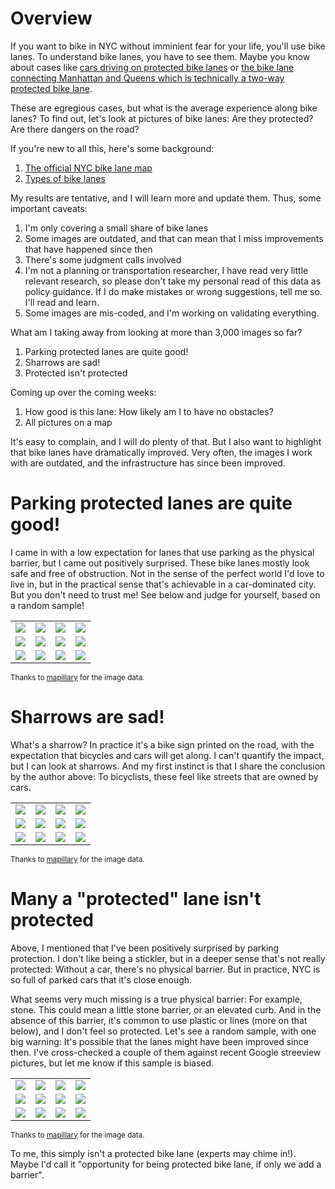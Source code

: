 # Overview

If you want to bike in NYC without imminient fear for your life, you'll use bike lanes. To understand bike lanes, you have to see them. Maybe you know about cases like [cars driving on protected bike lanes](https://www.bicycling.com/news/a45459055/watch-this-cyclist-take-on-cars-in-the-bike-lane-in-nycand-win/) or [the bike lane connecting Manhattan and Queens which is technically a two-way protected bike lane](https://www.amny.com/news/queensboro-bridge-bike-lane-delay/).

These are egregious cases, but what is the average experience along bike lanes? To find out, let's look at pictures of bike lanes: Are they protected? Are there dangers on the road?

If you're new to all this, here's some background:
1. [The official NYC bike lane map](https://www.nyc.gov/html/dot/html/bicyclists/bikemaps.shtml)
2. [Types of bike lanes](https://nacto.org/publication/urban-bikeway-design-guide/bike-lanes/)

My results are tentative, and I will learn more and update them. Thus, some important caveats:

1. I'm only covering a small share of bike lanes
2. Some images are outdated, and that can mean that I miss improvements that have happened since then
3. There's some judgment calls involved
4. I'm not a planning or transportation researcher, I have read very little relevant research, so please don't take my personal read of this data as policy guidance. If I do make mistakes or wrong suggestions, tell me so. I'll read and learn. 
5. Some images are mis-coded, and I'm working on validating everything.

What am I taking away from looking at more than 3,000 images so far?

1. Parking protected lanes are quite good!
2. Sharrows are sad!
3. Protected isn't protected

Coming up over the coming weeks:
1. How good is this lane: How likely am I to have no obstacles?
2. All pictures on a map

It's easy to complain, and I will do plenty of that. But I also want to highlight that bike lanes have dramatically improved. Very often, the images I work with are outdated, and the infrastructure has since been improved.

# Parking protected lanes are quite good!

I came in with a low expectation for lanes that use parking as the physical barrier, but I came out positively surprised. These bike lanes mostly look safe and free of obstruction. Not in the sense of the perfect world I'd love to live in, but in the practical sense that's achievable in a car-dominated city. But you don't need to trust me! See below and judge for yourself, based on a random sample!

| | | | |
|---|---|---|---|
|![](https://bikelanepictures.s3.amazonaws.com/r2ON397_RAKwZ0NP2sjLXA____335069981302802.jpg) |![](https://bikelanepictures.s3.amazonaws.com/gOHSt6nCm0diDrN9au1BFk____1093515457960081.jpg) |![](https://bikelanepictures.s3.amazonaws.com/en6yMgckj8HFJrzEhsQ9oT____142205615213963.jpg) |![](https://bikelanepictures.s3.amazonaws.com/7dhsyufo1e8azwxoly3zzs____502807171036463.jpg) |
|![](https://bikelanepictures.s3.amazonaws.com/7dhsyufo1e8azwxoly3zzs____835321780673782.jpg) |![](https://bikelanepictures.s3.amazonaws.com/r2ON397_RAKwZ0NP2sjLXA____519768952371965.jpg) |![](https://bikelanepictures.s3.amazonaws.com/r2ON397_RAKwZ0NP2sjLXA____2883972951815281.jpg) |![](https://bikelanepictures.s3.amazonaws.com/en6yMgckj8HFJrzEhsQ9oT____5684562124974676.jpg) |
|![](https://bikelanepictures.s3.amazonaws.com/p5y1lbc4emn7074aa70jbp____140248284755940.jpg) |![](https://bikelanepictures.s3.amazonaws.com/1q2sok3altaab1lcjnosar____875732116488631.jpg) |![](https://bikelanepictures.s3.amazonaws.com/8jmya050arm5ohjp1m9e9n____795375104511129.jpg) |![](https://bikelanepictures.s3.amazonaws.com/eKQHk9TtuBv3PgCMOoRDln____673381683908719.jpg) |





<sup>Thanks to [mapillary](https://www.mapillary.com) for the image data.</sup>

# Sharrows are sad!

What's a sharrow? In practice it's a bike sign printed on the road, with the expectation that bicycles and cars will get along. I can't quantify the impact, but I can look at sharrows. And my first instinct is that I share the conclusion by the author above: To bicyclists, these feel like streets that are owned by cars.

| | | | |
|---|---|---|---|
|![](https://bikelanepictures.s3.amazonaws.com/j6vaynlhneq16ydhisw0om____289732719547828.jpg) |![](https://bikelanepictures.s3.amazonaws.com/x49arm9fkoso0l1sqcepnt____228917175668485.jpg) |![](https://bikelanepictures.s3.amazonaws.com/ko8drqrd6z4vrgglin158a____114837820666966.jpg) |![](https://bikelanepictures.s3.amazonaws.com/kbnf3sr5na6f72l0x9szkc____942124689954441.jpg) |
|![](https://bikelanepictures.s3.amazonaws.com/5mniv3yua8eohv9gvoyg0d____499785991456664.jpg) |![](https://bikelanepictures.s3.amazonaws.com/0ll4jnrhktsa1pbs87nkaf____793254304660766.jpg) |![](https://bikelanepictures.s3.amazonaws.com/6gno8bl4l4dtvaf5p8fn5t____177899874224048.jpg) |![](https://bikelanepictures.s3.amazonaws.com/ne80n8mmh1hypfoga1gdzz____498116024571253.jpg) |
|![](https://bikelanepictures.s3.amazonaws.com/2tvg71hg4lxbs1epjq4bg2____773546813355617.jpg) |![](https://bikelanepictures.s3.amazonaws.com/prk9URoFRmCSJ8R015B81A____182642417062983.jpg) |![](https://bikelanepictures.s3.amazonaws.com/2av40k0uab925uedzj3eud____200687911884485.jpg) |![](https://bikelanepictures.s3.amazonaws.com/bgkfp21coii7gogh22e0uh____487286582329239.jpg) |


<sup>Thanks to [mapillary](https://www.mapillary.com) for the image data.</sup>


# Many a "protected" lane isn't protected

Above, I mentioned that I've been positively surprised by parking protection. I don't like being a stickler, but in a deeper sense that's not really protected: Without a car, there's no physical barrier. But in practice, NYC is so full of parked cars that it's close enough.

What seems very much missing is a true physical barrier: For example, stone. This could mean a little stone barrier, or an elevated curb. And in the absence of this barrier, it's common to use plastic or lines (more on that below), and I don't feel so protected. Let's see a random sample, with one big warning: It's possible that the lanes might have been improved since then. I've cross-checked a couple of them against recent Google streeview pictures, but let me know if this sample is biased.

| | | | |
|---|---|---|---|
|![](https://bikelanepictures.s3.amazonaws.com/SiPzHklUywIYBRXgoIueLQ____511805563339270.jpg) |![](https://bikelanepictures.s3.amazonaws.com/2v5n3kq5gx1j36yj33lx2t____1388330834885598.jpg) |![](https://bikelanepictures.s3.amazonaws.com/qo48rcc756w97l5iwm2wvy____2648904082074907.jpg) |![](https://bikelanepictures.s3.amazonaws.com/P1bSTDsElcB5k672kdBf-g____211726803844305.jpg) |
|![](https://bikelanepictures.s3.amazonaws.com/bgkfp21coii7gogh22e0uh____984738722331719.jpg) |![](https://bikelanepictures.s3.amazonaws.com/qo48rcc756w97l5iwm2wvy____528121475015622.jpg) |![](https://bikelanepictures.s3.amazonaws.com/fqvsyjh37mzcdfmoh8ehtm____830945334522986.jpg) |![](https://bikelanepictures.s3.amazonaws.com/SiPzHklUywIYBRXgoIueLQ____1002232307259143.jpg) |
|![](https://bikelanepictures.s3.amazonaws.com/ZvNG7zvaRoWOWFfylc8wiQ____319392922920845.jpg) |![](https://bikelanepictures.s3.amazonaws.com/6B2IZkq64nKU1Z9joXffEQ____580972066198668.jpg) |![](https://bikelanepictures.s3.amazonaws.com/d3t56bsyrxvqwqn8yx18tt____1719534034901307.jpg) |![](https://bikelanepictures.s3.amazonaws.com/1q2sok3altaab1lcjnosar____522857775594714.jpg) |


<sup>Thanks to [mapillary](https://www.mapillary.com) for the image data.</sup>

To me, this simply isn't a protected bike lane (experts may chime in!). Maybe I'd call it "opportunity for being protected bike lane, if only we add a barrier".

